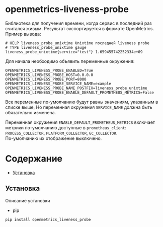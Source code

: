 openmetrics-liveness-probe
============

Библиотека для получения времени, когда сервис в последний раз считался живым.
Результат экспортируется в формате OpenMetrics. Пример вывода:

```
# HELP liveness_probe_unixtime Unixtime последней liveness probe
# TYPE liveness_probe_unixtime gauge
liveness_probe_unixtime{service="test"} 1.659455742252334e+09
```

Для начала необходимо объявить переменные окружения:
```
OPENMETRICS_LIVENESS_PROBE_ENABLED=True
OPENMETRICS_LIVENESS_PROBE_HOST=0.0.0.0
OPENMETRICS_LIVENESS_PROBE_PORT=8000
OPENMETRICS_LIVENESS_PROBE_SERVICE_NAME=example
OPENMETRICS_LIVENESS_PROBE_NAME_POSTFIX=liveness_probe_unixtime
OPENMETRICS_LIVENESS_PROBE_ENABLE_DEFAULT_PROMETHEUS_METRICS=False
```

Все переменные по-умолчанию будут равны значениям, указанным в списке выше, Но переменная окружения ``SERVICE_NAME`` должна быть обязательно изменена.

Переменная окружения ``ENABLE_DEFAULT_PROMETHEUS_METRICS`` включает метрики по-умолчанию доступные в ``prometheus_client``: 
``PROCESS_COLLECTOR``, ``PLATFORM_COLLECTOR``, ``GC_COLLECTOR``.    
По-умолчанию их отображение выключено.

# Содержание

- [Установка](#Установка)

<a name='Установка'></a>
## Установка

Описание установки
- pip 
```
pip install openmetrics_liveness_probe
```
